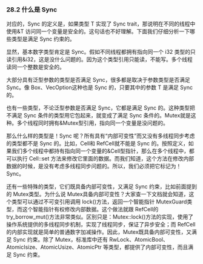 ### 28.2 什么是 Sync

对应的，Sync 的定义是，如果类型 T 实现了 Sync trait，那说明在不同的线程中使用&T 访问同一个变量是安全的。这句话也不好理解。下面我们仔细分析一下哪些类型是满足 Sync 约束的。

显然，基本数字类型肯定是 Sync。假如不同线程都拥有指向同一个 i32 类型的只读引用&i32，这是没什么问题的。因为这个类型引用只能读，不能写。多个线程读同一个整数是安全的。

大部分具有泛型参数的类型是否满足 Sync，很多都是取决于参数类型是否满足 Sync。像 Box<T>、Vec<T>Option<T>这种也是 Sync 的，只要其中的参数 T 是满足 Sync 的。

也有一些类型，不论泛型参数是否满足 Sync，它都是满足 Sync 的。这种类型把不满足 Sync 条件的类型用它包起来，就变成了满足 Sync 条件的。Mutex<T>就是这种。多个线程同时拥有&Mutex<T>型引用，指向同一个变量是没问题的。

那么什么样的类型是！Sync 呢？所有具有“内部可变性”而又没有多线程同步考虑的类型都不是 Sync 的。比如，Cell<T>和 RefCell<T>就不能是 Sync 的。按照定义，如果我们多个线程中都持有指向同一个变量的&Cell<T>型指针，那么在多个线程中，都可以执行 Cell::set 方法来修改它里面的数据。而我们知道，这个方法在修改内部数据的时候，是没有考虑多线程同步问题的。所以，我们必须把它标记为！Sync。

还有一些特殊的类型，它们既具备内部可变性，又满足 Sync 约束，比如前面提到的 Mutex<T>类型。为什么说 Mutex<T>具备内部可变性？大家查一下文档就会知道，这个类型可以通过不可变引用调用 lock()方法，返回一个智能指针 MutexGuard<T>类型，而这个智能指针有权修改内部数据。这个做法就跟 RefCell<T>的 try\_borrow\_mut()方法非常类似。区别只是：Mutex::lock()方法的实现，使用了操作系统提供的多线程同步机制，实现了线程同步，保证了异步安全；而 RefCell 的内部实现就是简单的普通数字加减操作。因此，Mutex<T>既具备内部可变性，又满足 Sync 约束。除了 Mutex<T>，标准库中还有 RwLock<T>、AtomicBool、AtomicIsize、AtomicUsize、AtomicPtr 等类型，都提供了内部可变性，而且满足 Sync 约束。
